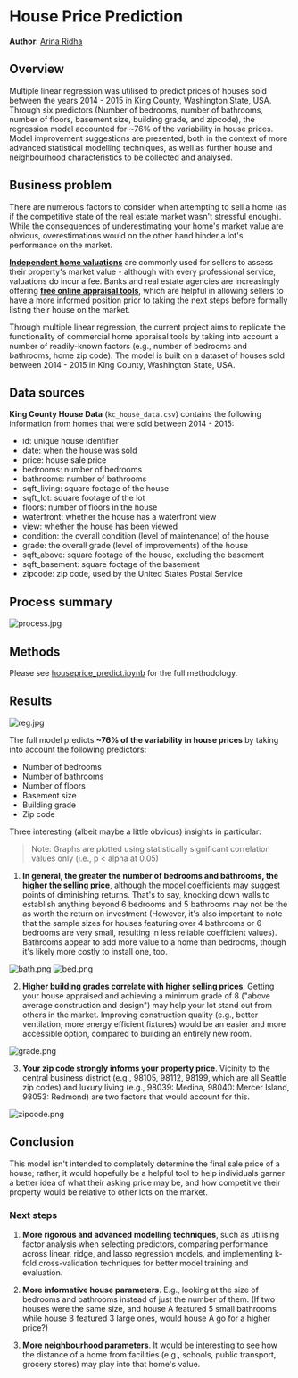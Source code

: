 # House Price Prediction

**Author**: [Arina Ridha](https://www.linkedin.com/in/arina-ridha)

## Overview 

Multiple linear regression was utilised to predict prices of houses sold between the years 2014 - 2015 in King County, Washington State, USA. Through six predictors (Number of bedrooms, number of bathrooms, number of floors, basement size, building grade, and zipcode), the regression model accounted for ~76% of the variability in house prices. Model improvement suggestions are presented, both in the context of more advanced statistical modelling techniques, as well as further house and neighbourhood characteristics to be collected and analysed.

## Business problem

There are numerous factors to consider when attempting to sell a home (as if the competitive state of the real estate market wasn't stressful enough). While the consequences of underestimating your home's market value are obvious, overestimations would on the other hand hinder a lot's performance on the market. 

__[Independent home valuations](https://www.nsw.gov.au/housing-and-construction/property-acquisition/valuations-and-compensation/getting-your-property-valued#toc-getting-your-own-valuation
)__ are commonly used for sellers to assess their property's market value - although with every professional service, valuations do incur a fee. Banks and real estate agencies are increasingly offering __[free online appraisal tools](https://www.realestate.com.au/property/?campaignType=external&campaignChannel=sem&campaignSource=google&campaignName=track_property&campaignKeyword=generic_appraisal&gad=1&gclid=Cj0KCQjw06-oBhC6ARIsAGuzdw0iPECUhALTOHU1N5M5rihmsvDhWZUMvhSwRB6SIuEbcJWXgki0_d4aAq6jEALw_wcB)__, which are helpful in allowing sellers to have a more informed position prior to taking the next steps before formally listing their house on the market. 


Through multiple linear regression, the current project aims to replicate the functionality of commercial home appraisal tools by taking into account a number of readily-known factors (e.g., number of bedrooms and bathrooms, home zip code). The model is built on a dataset of houses sold between 2014 - 2015 in King County, Washington State, USA.

## Data sources

**King County House Data** (`kc_house_data.csv`) contains the following information from homes that were sold between 2014 - 2015:
* id: unique house identifier
* date: when the house was sold
* price: house sale price
* bedrooms: number of bedrooms
* bathrooms: number of bathrooms
* sqft_living: square footage of the house
* sqft_lot: square footage of the lot
* floors: number of floors in the house
* waterfront: whether the house has a waterfront view
* view: whether the house has been viewed
* condition: the overall condition (level of maintenance) of the house
* grade: the overall grade (level of improvements) of the house
* sqft_above: square footage of the house, excluding the basement
* sqft_basement: square footage of the basement
* zipcode: zip code, used by the United States Postal Service

## Process summary

![process.jpg](./images/process.jpg)


## Methods

Please see [houseprice_predict.ipynb](https://github.com/arinargh/houseprice-prediction/blob/main/houseprice_predict.ipynb) for the full methodology.

## Results

![reg.jpg](./images/reg.jpg)


The full model predicts **~76% of the variability in house prices** by taking into account the following predictors: 
* Number of bedrooms
* Number of bathrooms
* Number of floors
* Basement size
* Building grade
* Zip code

Three interesting (albeit maybe a little obvious) insights in particular:
> Note: Graphs are plotted using statistically significant correlation values only (i.e., p < alpha at 0.05)

1. **In general, the greater the number of bedrooms and bathrooms, the higher the selling price**, although the model coefficients may suggest points of diminishing returns. That's to say, knocking down walls to establish anything beyond 6 bedrooms and 5 bathrooms may not be the as worth the return on investment (However, it's also important to note that the sample sizes for houses featuring over 4 bathrooms or 6 bedrooms are very small, resulting in less reliable coefficient values). Bathrooms appear to add more value to a home than bedrooms, though it's likely more costly to install one, too.

![bath.png](./images/bath.png)
![bed.png](./images/bed.png)

2. **Higher building grades correlate with higher selling prices**. Getting your house appraised and achieving a minimum grade of 8 ("above average construction and design") may help your lot stand out from others in the market. Improving construction quality (e.g., better ventilation, more energy efficient fixtures) would be an easier and more accessible option, compared to building an entirely new room.

![grade.png](./images/grade.png)

3. **Your zip code strongly informs your property price**. Vicinity to the central business district (e.g., 98105, 98112, 98199, which are all Seattle zip codes) and luxury living (e.g., 98039: Medina, 98040: Mercer Island, 98053: Redmond) are two factors that would account for this.

![zipcode.png](./images/zipcode.png)

## Conclusion

This model isn't intended to completely determine the final sale price of a house; rather, it would hopefully be a helpful tool to help individuals garner a better idea of what their asking price may be, and how competitive their property would be relative to other lots on the market.

### Next steps

1. **More rigorous and advanced modelling techniques**, such as utilising factor analysis when selecting predictors, comparing performance across linear, ridge, and lasso regression models, and implementing k-fold cross-validation techniques for better model training and evaluation.

2. **More informative house parameters**. E.g., looking at the size of bedrooms and bathrooms instead of just the number of them. (If two houses were the same size, and house A featured 5 small bathrooms while house B featured 3 large ones, would house A go for a higher price?)

3. **More neighbourhood parameters**. It would be interesting to see how the distance of a home from  facilities (e.g., schools, public transport, grocery stores) may play into that home's value.
